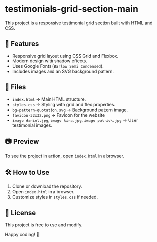 # testimonials-grid-section-main

This project is a responsive testimonial grid section built with HTML and CSS.

## 📌 Features
- Responsive grid layout using CSS Grid and Flexbox.
- Modern design with shadow effects.
- Uses Google Fonts (`Barlow Semi Condensed`).
- Includes images and an SVG background pattern.

## 📁 Files
- `index.html` → Main HTML structure.
- `styles.css` → Styling with grid and flex properties.
- `bg-pattern-quotation.svg` → Background pattern image.
- `favicon-32x32.png` → Favicon for the website.
- `image-daniel.jpg`, `image-kira.jpg`, `image-patrick.jpg` → User testimonial images.

## 📷 Preview
To see the project in action, open `index.html` in a browser.

## 🛠️ How to Use
1. Clone or download the repository.
2. Open `index.html` in a browser.
3. Customize styles in `styles.css` if needed.

## 📜 License
This project is free to use and modify.

Happy coding! 🚀
